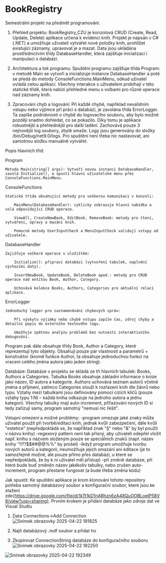 # BookRegistry

Semestrální projekt na předmět programování.
1. Přehled projektu:
BookRegistry_CZU je konzolová CRUD (Create, Read, Update, Delete) aplikace určená k evidenci knih. Projekt je napsán v C# (.NET) a umožňuje uživateli vytvářet nové položky knih, prohlížet existující záznamy, upravovat je a mazat. Data jsou ukládána prostřednictvím třídy DatabaseHandler, která zajišťuje inicializaci i manipulaci s databází.

2. Architektura a tok programu: 
Spuštění programu zajišťuje třída Program: v metodě Main se vytvoří a inicializuje instance DatabaseHandler a poté se předá do metody ConsoleFunctions.MainMenu, odkud uživatel ovládá celou aplikaci. Všechny interakce s uživatelem probíhají v této statické třídě, která nabízí přehledné menu s volbami pro různé operace nad záznamy knih.

3. Zpracování chyb a logování: 
Při každé chybě, například nevalidním vstupu nebo výjimce při práci s databází, je zavolána třída ErrorLogger. Ta zapíše podrobnosti o chybě do logovacího souboru, aby bylo možné později snadno dohledat, co se pokazilo. Díky tomu je aplikace robustnější a přehlednější pro další ladění. Zachovává pouze 3 nejnovější log soubory, zbylé smaže. Logy jsou generovány do složky /bin/Debug/net9.0/logs. Pro spuštění není třeba nic nastavovat, ani samotnou složku manuálně vytvářet.

Popis hlavních tříd:

Program

    Metoda Main(string[] args): Vytvoří novou instanci DatabaseHandler, zavolá Initialize(), a spustí hlavní uživatelské menu přes ConsoleFunctions.MainMenu.

ConsoleFunctions

    Statická třída obsahující metody pro veškerou komunikaci v konzoli:

        MainMenu(DatabaseHandler): cyklicky zobrazuje hlavní nabídku a volá odpovídající CRUD operace.

        ViewAll, CreateNewBook, EditBook, RemoveBook: metody pro čtení, vytváření, úpravy a mazání knih.

        Pomocné metody UserInputCheck a MenuInputCheck validují vstupy od uživatele.

DatabaseHandler

    Zajišťuje veškeré operace s uložištěm:

        Initialize(): připraví databázi (vytvoření tabulek, naplnění výchozími daty).

        InsertNewBook, UpdateBook, DeleteBook apod.: metody pro CRUD operace nad entitou Book, Author, Category.

        Uchovává kolekce Books, Authors, Categories pro aktuální relaci aplikace.

ErrorLogger

    Jednoduchý logger pro zaznamenávání chybových zpráv:

        Při výskytu výjimky nebo chybě vstupu zapíše čas, zdroj chyby a detailní popis do externího textového logu.

        Umožňuje zpětnou analýzu problémů bez nutnosti interaktivního debugování.

Program pak dále obsahuje třídy Book, Author a Category, které reprezentují tyto objekty. Obsahují pouze pár vlastností a parametrů + konstruktor (kromě funkce Author, ta obsahuje jednoduchou funkci na vracení celého jména autora jako jeden string).

Databáze:
Databáze v projektu se skládá ze tří hlavních tabulek: Books, Authors a Categories. Tabulka Books obsahuje základní informace o knize jako název, ID autora a kategorie. Authors uchovává seznam autorů včetně jména a příjmení, zatímco Categories slouží k rozřazení knih dle žánrů nebo typu. Vztahy mezi tabulkami jsou definovány pomocí cizích klíčů (pouze vztahy typu 1:N) – každá kniha odkazuje na jednoho autora a jednu kategorii. Všechny tabulky mají auto-increment, přiřazování nových ID si tedy zařizují samy, program samotný "nemusí nic řešit".

Vstupní omezení a možné problémy:
-program omezuje jaké znaky může uživatel použít při tvorbě/editaci knih, jednak kvůli zabezpečení, dále kvůli "estetice" (nepředpokládá se, že například znak "§" nebo "&" by byl použit v názvu knihy)
-regexový pattern není tak přísný, aby uživateli odepřel vložit např. knihu s názvem složeným pouze se speciálních znaků (např. název knihy "!!??$$##@@%%" by prošel)
-ikdyž program umožňuje tvorbu nových autorů a kategorií, neumožňuje jejich smazání ani editace (je to samozřejmě možné, ale pouze přímo přes databázi, u které se nepředpokládá, že by k ní uživatel měl přístup)
-při změně databáze, při které bude buď změněn název jakékoliv tabulky, nebo zrušen auto-increment, program přestane fungovat (a bude třeba změna kódu)

Jak spustit:
Ke spuštění aplikace je krom klonování tohoto repository potřeba samotný databázový soubor a konfigurační soubor, které jsou ke stažení zde{https://drive.google.com/file/d/1kTt1kD1nARhzn6zA48QuOOBLoelP58V8/view?usp=sharing}. Prvním krokem je přidání databáze jako zdroje dat ve Visual Studiu
1) Data Connections->Add Connection
![Snímek obrazovky 2025-04-22 191825](https://github.com/user-attachments/assets/940e62a6-a12e-4e1f-93cd-f8a2dae73348)

2) Najít databázový .mdf soubor a přidat ho
3) Zkopírovat ConnectionString databáze do konfiguračního souboru
![Snímek obrazovky 2025-04-22 192250](https://github.com/user-attachments/assets/d5400042-2fff-41c0-b423-5c92330a3189)

![Snímek obrazovky 2025-04-22 192349](https://github.com/user-attachments/assets/1bc57278-9e47-44a2-825b-681a80ab1149)
